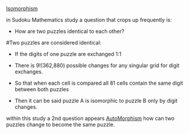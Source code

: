 [Isomorphism](https://en.wikipedia.org/wiki/Isomorphism) 

in Sudoku Mathematics study a question that crops up frequently is:

  * How are two puzzles identical to each other? 

#Two puzzles are considered identical:

* If the digits of one puzzle are exchanged 1:1 

* There is 9!(362,880) possible changes for any singular grid for digit exchanges.

* So that when each cell is compared all 81 cells contain the same digit between both puzzles 

* Then it can be said puzzle A is isomorphic to puzzle B only by digit changes.

within this study a 2nd question appears [AutoMorphism](https://www.reddit.com/r/sudoku/wiki/index/automorphism/) how can two puzzles change to become the same puzzle.